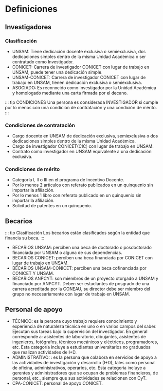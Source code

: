 # Definiciones

## Investigadores

<!-- ![Diagrama Investigadores UNSAM](./diagramaInvestigadoresUNSAM.png) -->

### Clasificación

- UNSAM: Tiene dedicación docente exclusiva o semiexclusiva, dos dedicaciones simples dentro de la misma Unidad Académica o ser contratado como Investigador.
- CONICET: Carrera de investigador CONICET con lugar de trabajo en UNSAM, puede tener una dedicación simple.
- UNSAM-CONICET: Carrera de investigador CONICET con lugar de trabajo en UNSAM, tienen dedicación exclusiva o semiexclusiva.
- ASOCIADO: Es reconocido como investigador por la Unidad Académica y homologado mediante una carta firmada por el decano.

::: tip CONDICIONES
Una persona es considerada INVESTIGADOR si cumple por lo menos con una condición de contratación y una condición de mérito.
:::

<!-- ![Diagrama Investigadores](./diagramaInvestigadores.svg) -->

### Condiciones de contratación

- Cargo docente en UNSAM de dedicación exclusiva, semiexclusiva o dos dedicaciones simples dentro de la misma Unidad Académica.
- Cargo de investigador CONICET(CIC) con lugar de trabajo en UNSAM.
- Contrato como investigador en UNSAM equivalente a una dedicación exclusiva.

### Condiciones de mérito

- Categoría I, II o III en el programa de Incentivo Docente.
- Por lo menos 2 artículos con referato publicados en un quinquenio sin importar la afiliación.
- Por lo menos 1 libro con referato publicado en un quinquenio sin importar la afiliación.
- Solicitud de patentes en un quinquenio.

## Becarios

::: tip Clasificación
Los becarios están clasificados según la entidad que financia su beca.
:::

<!-- ![Diagrama Becarios](./diagramaBecarios.png) -->

- BECARIOS UNSAM: perciben una beca de doctorado o posdoctorado financiada por UNSAM o alguna de sus dependencias.
- BECARIOS CONICET: perciben una beca financiada por CONICET con lugar de trabajo en UNSAM.
- BECARIOS UNSAM-CONICET: perciben una beca cofinanciada por CONICET Y UNSAM.
- BECARIOS ANPCYT: son miembros de un proyecto otorgado a UNSAM y financiado por ANPCYT. Deben ser estudiantes de posgrado de una carrera acreditada por la CONEAU, su director debe ser miembro del grupo no necesariamente con lugar de trabajo en UNSAM.

## Personal de apoyo

- TÉCNICO: es la persona cuyo trabajo requiere conocimiento y experiencia de
naturaleza técnica en uno o en varios campos del saber. Ejecutan sus tareas bajo la
supervisión del investigador. En general corresponde a: asistentes de laboratorio, dibujantes,
asistentes de ingenieros, fotógrafos, técnicos mecánicos y eléctricos, programadores, etc.
Esta categoría incluye a estudiantes universitarios no graduados que realizan actividades de
I+D.
- ADMINISTRATIVO: : es la persona que colabora en servicios de apoyo a las actividades de
investigación y desarrollo (I+D), tales como personal de oficina, administrativos, operarios,
etc. Esta categoría incluye a gerentes y administradores que se ocupan de problemas
financieros, de personal, etc., siempre que sus actividades se relacionen con CyT.
- CPA-CONICET: personal de apoyo CONICET.
